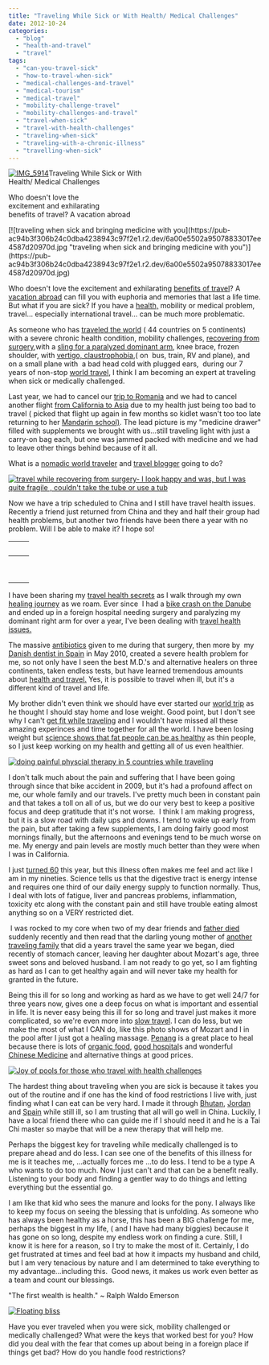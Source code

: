 ```yaml
---
title: "Traveling While Sick or With Health/ Medical Challenges"
date: 2012-10-24
categories: 
  - "blog"
  - "health-and-travel"
  - "travel"
tags: 
  - "can-you-travel-sick"
  - "how-to-travel-when-sick"
  - "medical-challenges-and-travel"
  - "medical-tourism"
  - "medical-travel"
  - "mobility-challenge-travel"
  - "mobility-challenges-and-travel"
  - "travel-when-sick"
  - "travel-with-health-challenges"
  - "traveling-when-sick"
  - "traveling-with-a-chronic-illness"
  - "travelling-when-sick"
---
```


[![IMG_5914](https://pub-ac94b3f306b24c0dba4238943c97f2e1.r2.dev/6a00e5502a95078833017d3ce34b08970c.jpg "IMG_5914")](https://pub-ac94b3f306b24c0dba4238943c97f2e1.r2.dev/6a00e5502a95078833017d3ce34b08970c.jpg)Traveling While Sick or With  
Health/ Medical Challenges  
  
Who doesn't love the  
excitement and exhilarating  
benefits of travel? A vacation abroad

<!--more--> [![traveling when sick and bringing medicine with you](https://pub-ac94b3f306b24c0dba4238943c97f2e1.r2.dev/6a00e5502a95078833017ee4587d20970d.jpg "traveling when sick and bringing medicine with you")](https://pub-ac94b3f306b24c0dba4238943c97f2e1.r2.dev/6a00e5502a95078833017ee4587d20970d.jpg)  
  
Who doesn't love the excitement and exhilarating [benefits of travel](http://soultravelers3new.local/2012/04/the-benefits-of-educational-travel-for-kids.html "benefits of family travel")? A [vacation abroad](http://soultravelers3new.local/2012/02/5-best-european-family-vacations.html "best tips for taking kids abroad for vacation") can fill you with euphoria and memories that last a life time. But what if you are sick? If you have a [health,](http://soultravelers3new.local/2007/11/bloody-monday-i.html "health challenge while traveling ") mobility or medical problem, travel... especially international travel... can be much more problematic.  
  
As someone who has [traveled the world](http://soultravelers3new.local/2009/04/how-to-travel-the-world-as-a-digital-nomad-family.html "traveling the world as a family") ( 44 countries on 5 continents) with a severe chronic health condition, mobility challenges, [recovering from surgery](http://twitpic.com/k53t1 "recovering from surgery and travel"),with a [sling for a paralyzed dominant arm](http://soultravelers3new.local/2009/10/family-travel-photo-england-knight-tapestry-high-tea.html "traveling with qn injury"), knee brace, frozen shoulder, with [vertigo, claustrophobia](http://soultravelers3new.local/2012/08/can-you-travel-with-fear-of-flying-vertigo-claustrophobia-and-agoraphobia.html "travel with vertigo and claustrophobia"),( on  bus, train, RV and plane), and  on a small plane with  a bad head cold with plugged ears,  during our 7 years of non-stop [world travel](http://soultravelers3new.local/2012/01/amazing-family-world-tour.html "nomadic RTW extendeed world trip family "), I think I am becoming an expert at traveling when sick or medically challenged.  
  
  
Last year, we had to cancel our [trip to Romania](http://soultravelers3new.local/2011/08/leaving-on-a-jet-plane-just-like-the-song-we-are-leaving-on-a-jet-plane-but-we.html "trip to Romania") and we had to cancel another flight [from California to Asia](http://soultravelers3new.local/2012/01/california-beach-new-years-day.html "California to Asia") due to my health just being too bad to travel ( picked that flight up again in few months so kidlet wasn't too too late returning to her [Mandarin school)](http://soultravelers3new.local/2011/01/only-american-girl-in-an-all-mandarin-school-chinese-immersion-in-language-culture-through-school.html "Mandarin school in Asia"). The lead picture is my "medicine drawer" filled with supplements we brought with us...still traveling light with just a carry-on bag each, but one was jammed packed with medicine and we had to leave other things behind because of it all.  
  
  
What is a [nomadic world traveler](http://soultravelers3new.local/2008/06/how-to-do-exten.html "how to do extended nomadic travel") and [travel blogger](http://soultravelers3new.local/2010/12/bbc-interviews-soultravelers3-on-social-media-and-travel.html "soultravelers3 on BBC about social media and travel blogging") going to do?  
  
[![travel while recovering from surgery- I look happy and was, but I was quite fragile , couldn't take the tube or use a tub](https://pub-ac94b3f306b24c0dba4238943c97f2e1.r2.dev/6a00e5502a95078833017c32c34778970b.jpg "travel while recovering from surgery- I look happy and was, but I was quite fragile , couldn't take the tube or use a tub")](https://pub-ac94b3f306b24c0dba4238943c97f2e1.r2.dev/6a00e5502a95078833017c32c34778970b.jpg)  
  
  
Now we have a trip scheduled to China and I still have travel health issues. Recently a friend just returned from China and they and half their group had health problems, but another two friends have been there a year with no problem. Will I be able to make it? I hope so!  

|   |  |
| --- | --- |
|   |  |
|   |   |

I have been sharing my [travel health secrets](http://soultravelers3new.local/2011/09/travel-health-secrets-for-long-term-digital-nomads.html#more "travel health secrets") as I walk through my own [healing journey](http://soultravelers3new.local/2012/04/health-organic-raw-foods-and-travel.html#more "healing journey") as we roam. Ever since  I had a [bike crash on the Danube](http://soultravelers3new.local/2009/09/-a-travelers-tragic-tale-handling-travel-disasters-medical-emergency-.html "bike crash danube") and ended up in a foreign hospital needing surgery and paralyzing my dominant right arm for over a year, I've been dealing with [travel health issues.](http://soultravelers3new.local/2012/06/healthy-food-and-travel.html#more "travel and health")  
  
The massive [antibiotics](http://www.examiner.com/article/dr-campbell-mcbride-explains-mind-body-belly-connection-at-nutrition-conference "antibiotics harm gut and health") given to me during that surgery, then more by  my [Danish dentist in Spain](http://soultravelers3new.local/2007/03/doctors-and-den.html "dentist in spain") in May 2010, created a severe health problem for me, so not only have I seen the best M.D.'s and alternative healers on three continents, taken endless tests, but have learned tremendous amounts about [health and travel.](http://soultravelers3new.local/health-and-travel/page/2/ "health and travel") Yes, it is possible to travel when ill, but it's a different kind of travel and life.  
  
My brother didn't even think we should have ever started our [world trip](http://soultravelers3new.local/2010/09/8-reasons-for-a-family-world-trip-international-vacations-holidays-abroad-longterm-travel-rtw.html "why take family world trip") as he thought I should stay home and lose weight. Good point, but I don't see why I can't [get fit while traveling](http://soultravelers3new.local/2012/08/exercise-and-travel-how-to-stay-in-shape-while-traveling.html "get fit while traveling") and I wouldn't have missed all these amazing experinces and time together for all the world. I have been losing weight but [science shows that fat people can be as healthy](http://io9.com/5902573/new-study-shows-that-being-fat-does-not-mean-that-you-will-die-young "fat can be healthy too") as thin people, so I just keep working on my health and getting all of us even healthier.  
  
[![doing painful physcial therapy in 5 countries while traveling](https://pub-ac94b3f306b24c0dba4238943c97f2e1.r2.dev/6a00e5502a95078833017ee4677192970d.jpg "doing painful physcial therapy in 5 countries while traveling")](https://pub-ac94b3f306b24c0dba4238943c97f2e1.r2.dev/6a00e5502a95078833017ee4677192970d.jpg)  
  
  
I don't talk much about the pain and suffering that I have been going through since that bike accident in 2009, but it's had a profound affect on me, our whole family and our travels. I've pretty much been in constant pain and that takes a toll on all of us, but we do our very best to keep a positive focus and deep gratitude that it's not worse.  I think I am making progress, but it is a slow road with daily ups and downs. I tend to wake up early from the pain, but after taking a few supplements, I am doing fairly good most mornings finally, but the afternoons and evenings tend to be much worse on me. My energy and pain levels are mostly much better than they were when I was in California.  
  
I just [turned 60](http://soultravelers3new.local/2012/04/happy-birthday-baby.html "turning 60") this year, but this illness often makes me feel and act like I am in my nineties. Science tells us that the digestive tract is energy intense and requires one third of our daily energy supply to function normally. Thus, I deal with lots of fatigue, liver and pancreas problems, inflammation, toxicity etc along with the constant pain and still have trouble eating almost anything so on a VERY restricted diet.  
  
 I was rocked to my core when two of my dear friends and [father died](http://soultravelers3new.local/2012/05/what-i-learned-from-my-father.html "father died") suddenly recently and then read that the darling young mother of [another traveling family](http://www.sixintheworld.com/2012/06/20/five-in-the-world-one-in-heavan/ "mother died travel family") that did a years travel the same year we began, died recently of stomach cancer, leaving her daughter about Mozart's age, three sweet sons and beloved husband. I am not ready to go yet, so I am fighting as hard as I can to get healthy again and will never take my health for granted in the future.  
  
Being this ill for so long and working as hard as we have to get well 24/7 for three years now, gives one a deep focus on what is important and essential in life. It is never easy being this ill for so long and travel just makes it more complicated, so we're even more into [slow travel](http://soultravelers3new.local/2011/11/slow-travel.html "slow travel benefits"). I can do less, but we make the most of what I CAN do, like this photo shows of Mozart and I in the pool after I just got a healing massage. [Penang](http://soultravelers3new.local/2012/04/penang-apartment-or-condo-rental-plenty-of-choices.html "Penang Malaysia apartments for rent") is a great place to heal because there is lots of [organic food](http://soultravelers3new.local/2012/08/where-to-buy-organic-food-in-penang.html "organic food in Penang"), [good hospital](http://soultravelers3new.local/2012/07/penang-best-hospitals-great-health-care-at-low-cost.html "good hospitals in Penang")s and wonderful [Chinese Medicine](http://soultravelers3new.local/2012/08/where-to-buy-organic-food-in-penang.html "Chinese Medicine in Penang") and alternative things at good prices.  
  
[![Joy of pools for those who travel with health challenges](https://pub-ac94b3f306b24c0dba4238943c97f2e1.r2.dev/6a00e5502a95078833017d3cf26aac970c.jpg "Joy of pools for those who travel with health challenges")](https://pub-ac94b3f306b24c0dba4238943c97f2e1.r2.dev/6a00e5502a95078833017d3cf26aac970c.jpg)  
  
The hardest thing about traveling when you are sick is because it takes you out of the routine and if one has the kind of food restrictions I live with, just finding what I can eat can be very hard. I made it through [Bhutan](http://soultravelers3new.local/2011/07/tigers-nest-in-paro-bhutan.html "Bhutan vacation"), [Jordan](http://soultravelers3new.local/2011/05/jordan-family-travel-is-it-safe.html "Jordan vacation") and [Spain](http://soultravelers3new.local/2010/06/family-travel-tips-in-spains-costa-del-sol-countryside-adventures-mediterranean-beaches-photography-.html "southern spain tips") while still ill, so I am trusting that all will go well in China. Luckily, I have a local friend there who can guide me if I should need it and he is a Tai Chi master so maybe that will be a new therapy that will help me.  
  
Perhaps the biggest key for traveling while medically challenged is to prepare ahead and do less. I can see one of the benefits of this illness for me is it teaches me, ...actually forces me ...to do less. I tend to be a type A who wants to do too much. Now I just can't and that can be a benefit really. Listening to your body and finding a gentler way to do things and letting everything but the essential go.  
  
I am like that kid who sees the manure and looks for the pony. I always like to keep my focus on seeing the blessing that is unfolding. As someone who has always been healthy as a horse, this has been a BIG challenge for me, perhaps the biggest in my life, ( and I have had many biggies) because it has gone on so long, despite my endless work on finding a cure. Still, I know it is here for a reason, so I try to make the most of it. Certainly, I do get frustrated at times and feel bad at how it impacts my husband and child, but I am very tenacious by nature and I am determined to take everything to my advantage...including this.  Good news, it makes us work even better as a team and count our blessings.  
  
"The first wealth is health." ~ Ralph Waldo Emerson  
  
  
  
[![Floating bliss](https://pub-ac94b3f306b24c0dba4238943c97f2e1.r2.dev/6a00e5502a95078833017c32c40ad7970b.jpg "Floating bliss")](https://pub-ac94b3f306b24c0dba4238943c97f2e1.r2.dev/6a00e5502a95078833017c32c40ad7970b.jpg)  
  
Have you ever traveled when you were sick, mobility challenged or medically challenged? What were the keys that worked best for you? How did you deal with the fear that comes up about being in a foreign place if things get bad? How do you handle food restrictions?
